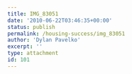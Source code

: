 ```yaml
---
title: IMG_83051
date: '2010-06-22T03:46:35+00:00'
status: publish
permalink: /housing-success/img_83051
author: 'Dylan Pavelko'
excerpt: ''
type: attachment
id: 101
---
```

<!DOCTYPE html PUBLIC "-//W3C//DTD HTML 4.0 Transitional//EN" "http://www.w3.org/TR/REC-html40/loose.dtd">
<?xml encoding="UTF-8">
